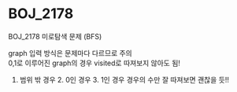 # BOJ_2178
BOJ_2178 미로탐색 문제 (BFS)


graph 입력 방식은 문제마다 다르므로 주의 <br />
0,1로 이루어진 graph의 경우 visited로 따져보지 않아도 됨!
1. 범위 밖 경우 2. 0인 경우 3. 1인 경우
경우의 수만 잘 따져보면 괜찮을 듯!!
